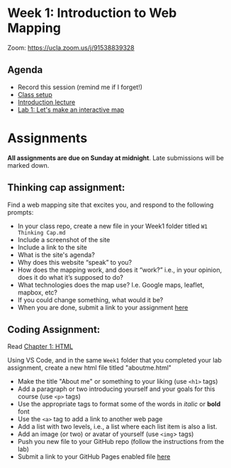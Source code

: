 # Week 1: Introduction to Web Mapping

Zoom: https://ucla.zoom.us/j/91538839328

## Agenda

- Record this session (remind me if I forget!)
- [Class setup](setup.md)
- [Introduction lecture](https://yohman.github.io/22S-DH151/Weeks/Week01/W01-Lecture.slides.html#/)
- [Lab 1: Let's make an interactive map](Lab/)

# Assignments

**All assignments are due on Sunday at midnight**. Late submissions will be marked down.

## Thinking cap assignment:

Find a web mapping site that excites you, and respond to the following prompts:

- In your class repo, create a new file in your Week1 folder titled `W1 Thinking Cap.md`
- Include a screenshot of the site
- Include a link to the site
- What is the site's agenda?
- Why does this website “speak” to you?
- How does the mapping work, and does it “work?” i.e., in your opinion, does it do what it’s supposed to do?
- What technologies does the map use? I.e. Google maps, leaflet, mapbox, etc?
- If you could change something, what would it be?
- When you are done, submit a link to your assignment [here](https://github.com/yohman/22S-DH151/discussions/13)

## Coding Assignment:

Read [Chapter 1: HTML](https://geobgu.xyz/web-mapping2/html.html) 

Using VS Code, and in the same `Week1` folder that you completed your lab assignment, create a new html file titled "aboutme.html"

- Make the title "About me" or something to your liking (use `<h1>` tags)
- Add a paragraph or two introducing yourself and your goals for this course (use `<p>` tags)
- Use the appropriate tags to format some of the words in *italic* or **bold** font
- Use the `<a>` tag to add a link to another web page
- Add a list with two levels, i.e., a list where each list item is also a list.
- Add an image (or two) or avatar of yourself (use `<img`> tags)
- Push you new file to your GitHub repo (follow the instructions from the lab)
- Submit a link to your GitHub Pages enabled file [here](https://github.com/yohman/22S-DH151/discussions/12)

